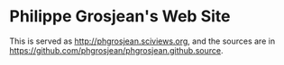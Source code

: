 # Philippe Grosjean's Web Site

This is served as http://phgrosjean.sciviews.org, and the sources are in https://github.com/phgrosjean/phgrosjean.github.source.
